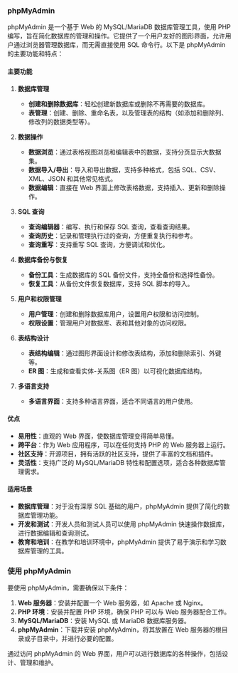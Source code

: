 ### phpMyAdmin

phpMyAdmin 是一个基于 Web 的 MySQL/MariaDB 数据库管理工具，使用 PHP 编写，旨在简化数据库的管理和操作。它提供了一个用户友好的图形界面，允许用户通过浏览器管理数据库，而无需直接使用 SQL 命令行。以下是 phpMyAdmin 的主要功能和特点：

#### **主要功能**

1. **数据库管理**
   - **创建和删除数据库**：轻松创建新数据库或删除不再需要的数据库。
   - **表管理**：创建、删除、重命名表，以及管理表的结构（如添加和删除列、修改列的数据类型等）。

2. **数据操作**
   - **数据浏览**：通过表格视图浏览和编辑表中的数据，支持分页显示大数据集。
   - **数据导入/导出**：导入和导出数据，支持多种格式，包括 SQL、CSV、XML、JSON 和其他常见格式。
   - **数据编辑**：直接在 Web 界面上修改表格数据，支持插入、更新和删除操作。

3. **SQL 查询**
   - **查询编辑器**：编写、执行和保存 SQL 查询，查看查询结果。
   - **查询历史**：记录和管理执行过的查询，方便重复执行和参考。
   - **查询重写**：支持重写 SQL 查询，方便调试和优化。

4. **数据库备份与恢复**
   - **备份工具**：生成数据库的 SQL 备份文件，支持全备份和选择性备份。
   - **恢复工具**：从备份文件恢复数据库，支持 SQL 脚本的导入。

5. **用户和权限管理**
   - **用户管理**：创建和删除数据库用户，设置用户权限和访问控制。
   - **权限设置**：管理用户对数据库、表和其他对象的访问权限。

6. **表结构设计**
   - **表结构编辑**：通过图形界面设计和修改表结构，添加和删除索引、外键等。
   - **ER 图**：生成和查看实体-关系图（ER 图）以可视化数据库结构。

7. **多语言支持**
   - **多语言界面**：支持多种语言界面，适合不同语言的用户使用。

#### **优点**

- **易用性**：直观的 Web 界面，使数据库管理变得简单易懂。
- **跨平台**：作为 Web 应用程序，可以在任何支持 PHP 的 Web 服务器上运行。
- **社区支持**：开源项目，拥有活跃的社区支持，提供了丰富的文档和插件。
- **灵活性**：支持广泛的 MySQL/MariaDB 特性和配置选项，适合各种数据库管理需求。

#### **适用场景**

- **数据库管理**：对于没有深厚 SQL 基础的用户，phpMyAdmin 提供了简化的数据库管理功能。
- **开发和测试**：开发人员和测试人员可以使用 phpMyAdmin 快速操作数据库，进行数据编辑和查询测试。
- **教育和培训**：在教学和培训环境中，phpMyAdmin 提供了易于演示和学习数据库管理的工具。

### 使用 phpMyAdmin

要使用 phpMyAdmin，需要确保以下条件：

1. **Web 服务器**：安装并配置一个 Web 服务器，如 Apache 或 Nginx。
2. **PHP 环境**：安装并配置 PHP 环境，确保 PHP 可以与 Web 服务器配合工作。
3. **MySQL/MariaDB**：安装 MySQL 或 MariaDB 数据库服务器。
4. **phpMyAdmin**：下载并安装 phpMyAdmin，将其放置在 Web 服务器的根目录或子目录中，并进行必要的配置。

通过访问 phpMyAdmin 的 Web 界面，用户可以进行数据库的各种操作，包括设计、管理和维护。